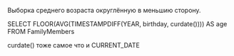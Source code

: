 
Выборка среднего возраста округлённую в меньшию сторону.

SELECT FLOOR(AVG(TIMESTAMPDIFF(YEAR, birthday, curdate()))) AS age
FROM FamilyMembers

curdate() тоже самое что и CURRENT_DATE
